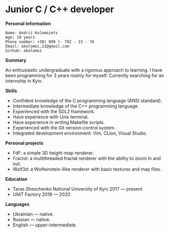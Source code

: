 
# Junior C / C++ developer


**Personal information**

```
Name: Andrii Kolomoiets
Age: 19 years
Phone number: +38( 099 )- 792 - 23 - 76
Email: akolomoi.21@gmail.com
Github: akolomoi
```
**Summary**

An enthusiastic undergraduate with a rigorous approach to learning. I have been programming for 3 years
mainly for myself. Currently searching for an internship in Kyiv.

**Skills**

- Confident knowledge of the C programming language (ANSI standard).
- Intermediate knowledge of the C++ programming language.
- Experienced with the SDL2 framework.
- Have experience with Unix terminal.
- Have experience in writing Makefile scripts.
- Experienced with the Git version-control system.
- Integrated development environment: Vim, CLion, Visual Studio.

**Personal projects**

- FdF: a simple 3D height-map renderer.
- Fractol: a multithreaded fractal renderer with the ability to zoom in and out.
- Wolf3d: a Wolfeinstein-llike renderer with basic textures and map files.

**Education**

- Taras Shevchenko National University of Kyiv 2017 — present
- UNIT Factory 2018 — 2020

**Languages**

- Ukrainian — native.
- Russian — native.
- English — upper-intermediate.


